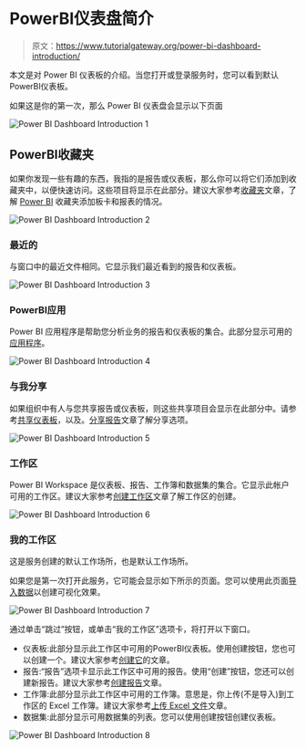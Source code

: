 # PowerBI仪表盘简介

> 原文：<https://www.tutorialgateway.org/power-bi-dashboard-introduction/>

本文是对 Power BI 仪表板的介绍。当您打开或登录服务时，您可以看到默认PowerBI仪表板。

如果这是你的第一次，那么 Power BI 仪表盘会显示以下页面

![Power BI Dashboard Introduction 1](img/b58624aa4356bf59b8bdb92a48683d38.png)

## PowerBI收藏夹

如果你发现一些有趣的东西，我指的是报告或仪表板，那么你可以将它们添加到收藏夹中，以便快速访问。这些项目将显示在此部分。建议大家参考[收藏夹](https://www.tutorialgateway.org/power-bi-favorites/)文章，了解 [Power BI](https://www.tutorialgateway.org/power-bi-tutorial/) 收藏夹添加板卡和报表的情况。

![Power BI Dashboard Introduction 2](img/da2ec1b4d24e43388de95433b4327831.png)

### 最近的

与窗口中的最近文件相同。它显示我们最近看到的报告和仪表板。

![Power BI Dashboard Introduction 3](img/6ff5264101e1287133672f0a808c1325.png)

### PowerBI应用

Power BI 应用程序是帮助您分析业务的报告和仪表板的集合。此部分显示可用的[应用程序](https://www.tutorialgateway.org/publish-app-in-power-bi/)。

![Power BI Dashboard Introduction 4](img/62f3df00a8caf53d054951c2a4b91bed.png)

### 与我分享

如果组织中有人与您共享报告或仪表板，则这些共享项目会显示在此部分中。请参考[共享仪表板](https://www.tutorialgateway.org/share-power-bi-dashboard/)，以及。[分享报告](https://www.tutorialgateway.org/share-a-report-in-power-bi/)文章了解分享选项。

![Power BI Dashboard Introduction 5](img/a1e63fac6bf071a5cacb36e1a7e8c757.png)

### 工作区

Power BI Workspace 是仪表板、报告、工作簿和数据集的集合。它显示此帐户可用的工作区。建议大家参考[创建工作区](https://www.tutorialgateway.org/create-power-bi-workspace/)文章了解工作区的创建。

![Power BI Dashboard Introduction 6](img/65b3f2db1cf86c8c492ddaa3703944c0.png)

### 我的工作区

这是服务创建的默认工作场所，也是默认工作场所。

如果您是第一次打开此服务，它可能会显示如下所示的页面。您可以使用此页面[导入数据](https://www.tutorialgateway.org/upload-excel-files-to-power-bi-dashboard/)以创建可视化效果。

![Power BI Dashboard Introduction 7](img/59b635d84923634102cf8cf1e9eddb0d.png)

通过单击“跳过”按钮，或单击“我的工作区”选项卡，将打开以下窗口。

*   仪表板:此部分显示此工作区中可用的PowerBI仪表板。使用创建按钮，您也可以创建一个。建议大家参考[创建它](https://www.tutorialgateway.org/create-a-power-bi-dashboard/)的文章。
*   报告:“报告”选项卡显示此工作区中可用的报告。使用“创建”按钮，您还可以创建新报告。建议大家参考[创建报告](https://www.tutorialgateway.org/create-a-report-in-power-bi-workspace/)文章。
*   工作簿:此部分显示此工作区中可用的工作簿。意思是，你上传(不是导入)到工作区的 Excel 工作簿。建议大家参考[上传 Excel 文件](https://www.tutorialgateway.org/upload-excel-files-to-power-bi-dashboard/)文章。
*   数据集:此部分显示可用数据集的列表。您可以使用创建按钮创建仪表板。

![Power BI Dashboard Introduction 8](img/dbe0f8f46e985db032695d80037e509c.png)